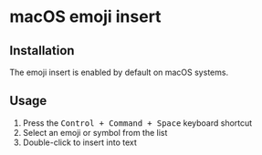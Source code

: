 # macOS emoji insert

## Installation

The emoji insert is enabled by default on macOS systems.

## Usage

1. Press the <kbd>Control + Command + Space</kbd> keyboard shortcut
2. Select an emoji or symbol from the list
3. Double-click to insert into text